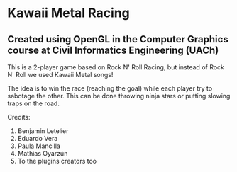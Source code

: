 # Kawaii Metal Racing
## Created using OpenGL in the Computer Graphics course at Civil Informatics Engineering (UACh)

This is a 2-player game based on Rock N' Roll Racing, but instead of Rock N' Roll we used Kawaii Metal songs!

The idea is to win the race (reaching the goal) while each player try to sabotage the other. This can be done throwing ninja stars or putting slowing traps on the road.

Credits:
1. Benjamín Letelier
2. Eduardo Vera
3. Paula Mancilla
4. Mathias Oyarzún
5. To the plugins creators too
